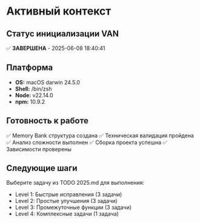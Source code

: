 # Активный контекст

## Статус инициализации VAN
✅ **ЗАВЕРШЕНА** - 2025-06-08 18:40:41

## Платформа
- **OS:** macOS darwin 24.5.0
- **Shell:** /bin/zsh
- **Node:** v22.14.0
- **npm:** 10.9.2

## Готовность к работе
✅ Memory Bank структура создана
✅ Техническая валидация пройдена
✅ Анализ сложности выполнен
✅ Сборка проекта успешна
✅ Зависимости проверены

## Следующие шаги
Выберите задачу из TODO 2025.md для выполнения:
- Level 1: Быстрые исправления (3 задачи)
- Level 2: Простые улучшения (3 задачи)
- Level 3: Промежуточные функции (3 задачи)
- Level 4: Комплексные задачи (1 задача)
